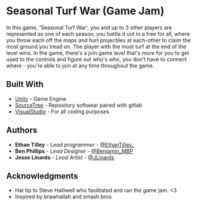 # Seasonal Turf War (Game Jam)

In this game, 'Seasonal Turf War', you and up to 3 other players are represented as one of each season, you battle it out in a free for all, where you throw each off the maps and hurl projectiles at each-other to claim the most ground you tread on. The player with the most turf at the end of the level wins.
In the game, there's a join game level that's more for you to get used to the controls and figure out who's who, you don't have to connect where - you're able to join at any time throughout the game.

## Built With

* [Unity](http://www.unity.com/) - Game Engine 
* [SourceTree](https://www.sourcetreeapp.com/) - Repository softwear paired with gitlab
* [VisualStudio](https://visualstudio.microsoft.com/) - For all coding purposes

## Authors

* **Ethan Tilley** - *Lead programmer* - [@EthanTilley_](https://twitter.com/EthanTilley_)
* **Ben Phillips** - *Lead Designer* - [@Benjamin_MBP](https://twitter.com/Benjamin_MBP)
* **Jesse Linards** - *Lead Artist* - [@JLinards](https://twitter.com/JLinards)

## Acknowledgments

* Hat tip to Steve Halliwell who fasilitated and ran the game jam. <3
* Inspired by brawhallah and smash bros

